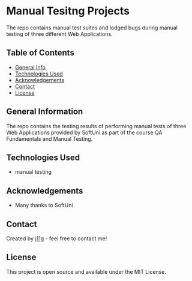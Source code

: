 # Manual Tesitng Projects
The repo contains manual test suites and lodged bugs during manual testing of three different Web Applications.   

## Table of Contents
* [General Info](#general-information)
* [Technologies Used](#technologies-used)
* [Acknowledgements](#acknowledgements)
* [Contact](#contact)
* [License](#license) 

## General Information
The repo contains the testing results of performing manual tests of three Web Applications provided by 
SoftUni as part of the course QA Fundamentals and Manual Testing.

## Technologies Used
- manual testing

## Acknowledgements

- Many thanks to SoftUni

## Contact
Created by [i11g](https:/i11g.github.io/) - feel free to contact me!

## License 
This project is open source and available under the MIT License. 
